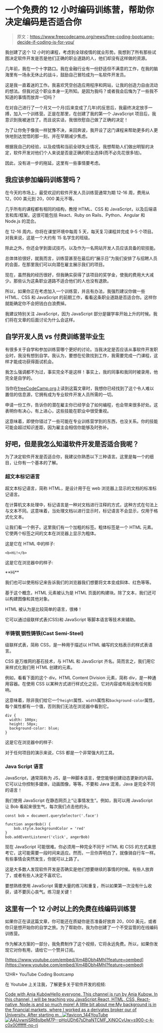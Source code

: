 # 一个免费的 12 小时编码训练营，帮助你决定编码是否适合你

> 原文：<https://www.freecodecamp.org/news/free-coding-bootcamp-decide-if-coding-is-for-you/>

我创建了这个 12 小时的课程，考虑到全球疫情的就业形势。我想到了所有那些试图决定软件开发是否是他们正确的职业道路的人，他们却没有这样做的资源。

几年前，我在一个十字路口。我在金融行业有一份舒适但不满意的工作，在我的脑海里有一场永无休止的战斗，鼓励自己冒险成为一名软件开发员。

这是我一直着迷的工作。我喜欢凭空创造应用程序和网站，让我的创造力自由流动的想法。但我对这个职业本身一无所知。是因为我吗？或者我会后悔为了一些我不知道的事情而放弃一切吗？

在对自己进行了一个月又一个月(后来变成了几年)的反思后，我最终决定放手一搏，加入一个训练营。正是在那里，在创建了我的第一个 JavaScript 项目后，我意识到我被迷住了。而且说实话，我很欣慰自己做了正确的决定！

为了让你免于像我一样犹豫不决，来回奔波，我开设了这门课程来帮助更多的人更快地到达觉悟的那一刻，并在早期减少焦虑。

根据我自己的经验，以及疫情和当前全球失业情况，我想帮助人们做出明智的决定，软件开发对他们个人来说是否是正确的职业选择(而不必先花很多钱)。

因此，没有进一步的拖延，这里有一些事情要考虑。

## 我应该参加编码训练营吗？

在今天的市场上，最受欢迎的软件开发人员训练营通常为期 12-16 周，费用从 12，000 美元到 20，000 美元不等。

几乎所有的课程都有相同的结构，教授 HTML、CSS 和 JavaScript，以及后端语言和库/框架。这很可能包括 React、Ruby on Rails、Python、Angular 和 Node.js 的混合。

在 12-16 周内，你将在课堂环境中每周 5 天，每天复习课程并完成 9-5 个项目。对我来说，这是一个大约有 15 名学生的班级。

除此之外，你还会学到面试技巧，以及作为一名网站开发人员应该具备的软技能。

总体体验很好，就我而言，训练营甚至在最后的“展示日”为我们安排了与招聘人员的会面，在那里我们可以向潜在雇主展示我们的项目。

现在，虽然我的经历很好，但我确实获得了该项目的奖学金，使我的费用大大减少。那些认为这条职业道路不适合他们的人也没有退款。

所以，如果你正在考虑加入一个训练营，并且有办法，我强烈建议你做一些 HTML、CSS 和 JavaScript 的前期工作，看看这条职业道路是否适合你。这样你就能确定你不会把钱白白浪费掉。

我建议特别关注 JavaScript，因为 JavaScript 部分是辍学率开始上升的时候。我们将在文章的后面讨论为什么会这样。

## 自学开发人员 vs 付费训练营毕业生

有很多关于自学和参加训练营哪个更好的讨论。当我决定是否应该从事软件开发职业时，我没有想到自学。我认为，要想在伦敦找到工作，我需要完成一门课程，这样才能成功获得面试机会。

我怎么强调都不为过，事实完全不是这样！事实上，我的同事和我同时被录用，他完全是自学的。

当你在[freeCodeCamp.org](http://FreeCodeCamp.org)上读到这篇文章时，我想你已经找到了这个令人难以置信的信息源，它拥有成为专业软件开发人员所需的一切。

申请一份工作，告诉你的潜在雇主你已经学会了如何编程，也会带来很多好处。这表明你有决心，有上进心，这些技能在职业中很受重视。

这意味着，即使你错过了一些可能在专业训练营学到的东西，也没关系。你的技能可能会超过知识差距，因为雇主会相信你能够及时弥补。

## 好吧，但是我怎么知道软件开发是否适合我呢？

为了决定软件开发是否适合你，我建议你熟悉以下三种语言。这里是每一个的细目，让你有一个基本的了解。

### 超文本标记语言

超文本标记语言，简称 HTML，是设计用于在 web 浏览器上显示的文档的标准标记语言。

在计算机文本处理中，标记语言是一种对文档进行注释的方式，这种方式在句法上与文本不同。这意味着，当处理文档以进行显示时，标记语言不会显示，仅用于格式化文本。

让我们看一个例子。这里我们有一个加粗的标签。粗体标签是一个 HTML 元素。它使两个标签之间的文本在浏览器上显示为粗体。

这是它在 HTML 中的样子:

```
<b>Hi!</b>
```

这是它在浏览器中的样子:

 <title>Styling in CSS</title> **Hi**

我们也可以使用标记来告诉我们的浏览器我们想要将文本变成斜体、红色等等。

基于这个概念，HTML 元素被认为是 HTML 页面的构建块。除了文本，我们还可以构建图像和其他对象。

HTML 被认为是比较简单的语言，很棒！

它可以通过级联样式表(CSS)和 JavaScript 等脚本语言等技术来辅助。

### 半铸钢ˌ钢性铸铁(Cast Semi-Steel)

级联样式表，简称 CSS，是一种用于描述以 HTML 编写的文档表示的样式表语言。

CSS 是万维网的基石技术，与 HTML 和 JavaScript 齐名。简而言之，我们用它来样式化我们用 HTML 创建的元素。

例如，看看下面的这个 div。HTML Content Division 元素，简称 div，是一种通用容器。在使用 CSS 以某种方式进行样式化之前，它对内容或布局没有任何影响。

这意味着，除非我们给它一个`height`属性、`width`属性和`background-color`属性，每个属性都有一个值，否则我们无法在浏览器中看到它。

```
div {
  width: 100px;
  height: 50px;
  background-color: blue;
}
```

这是它在浏览器中的样子:

 <title>Styling in CSS</title>

对于任何项目的演示来说，CSS 都是一个非常强大的工具。

### Java Script 语言

JavaScript，通常简称为 JS，是一种脚本语言，使您能够创建动态更新的内容。它可以让你控制多媒体，动画图像，等等。不要和 Java 混淆，Java 是完全不同的语言！

我们使用 JavaScript 在静态网页上“让事情发生”。例如，我可以用 JavaScript 让 Bob 看起来很生气，每次我们点击他的头。

 <title>Bob</title>

```
const bob = document.querySelector('.face')

function angerBob() {
	bob.style.backgroundColor = 'red'
}
bob.addEventListener('click', angerBob)
```

现在 JavaScript 可能很难。你必须用一种完全不同于 HTML 和 CSS 的方式来思考它，这可能需要一段时间来适应。然而，一旦你弄明白了，就像骑自行车一样。有些事情会突然发生，你就可以上路了。

这是大多数人发现软件开发是否确实是他们想要继续的事情的时候。有些人放弃了，或者有些人决定不喜欢它。

要想熟练使用 JavaScript 需要大量的练习和重复，所以如果第一次没有什么收获，请不要灰心丧气。练习是关键！

## 这里有一个 12 小时以上的免费在线编码训练营

如果你正在读这篇文章，你可能还在质疑你是否准备好放弃 20，000 美元，或者你只是想开始你的自学之旅。为了帮助你，我为你创建了一个不受监管的在线编码训练营。

作为解决方案的一部分，我免费制作了这个视频，它将永远免费。所以，如果你发现它对你有用，请给它一个赞并订阅。

[https://www.youtube.com/embed/Xm4BObh4MhI?feature=oembed](https://www.youtube.com/embed/Xm4BObh4MhI?feature=oembed)

12HR+ YouTube Coding Bootcamp

在 Youtube 上关注我，了解更多关于软件开发的视频:

[Code with Ania KubówHello everyone. This channel is run by Ania Kubow. In this channel, I will be teaching you JavaScript,React, HTML, CSS, React-native, Node.js and so much more! A little bit about me:My background is in the financial markets, where I worked as a derivates broker our of University. After starting m…![favicon_144](img/3c00d8e1cae0b4d3ddd1219afa7413dc.png)YouTube![AAUvwnjSRt8sIbeM7P--pHoUDh67sDhaNTCMF_XiNOCvUw=s900-c-k-c0x00ffffff-no-rj](img/419b78372ca0ca37fd9d01d8ade672c6.png)](https://www.youtube.com/channel/UC5DNytAJ6_FISueUfzZCVsw)